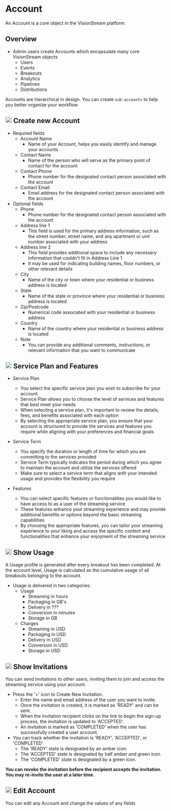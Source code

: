 # Account

An Account is a core object in the VisionStream platform.

## Overview

* Admin users create Accounts which encapsulate many core VisionStream objects
  - Users
  - Events
  - Breakouts
  - Analytics
  - Pipelines
  - Distributions

Accounts are hierarchical in design. You can create `sub-accounts` to help you better organize your workflow

## <img src="https://raw.githubusercontent.com/FortAwesome/Font-Awesome/6.x/svgs/solid/circle-plus.svg" width="20" height="20">  Create new Account

* Required fields
  - Account Name
    - Name of your Account, helps you easily identify and manage your accounts
  - Contact Name
    - Name of the person who will serve as the primary point of contact for the account
  - Contact Phone
    - Phone number for the designated contact person associated with the account
  - Contact Email
    - Email address for the designated contact person associated with the account
* Optional fields
  - Phone
    - Phone number for the designated contact person associated with the account
  - Address line 1
    - This field is used for the primary address information, such as the street number, street name, and any apartment or unit number associated with your address
  - Address line 2
    - This field provides additional space to include any necessary information that couldn't fit in Address Line 1
    - It may be used for indicating building names, floor numbers, or other relevant details
  - City
    - Name of the city or town where your residential or business address is located
  - State
    - Name of the state or province where your residential or business address is located
  - Zip/Postcode
    - Numerical code associated with your residential or business address
  - Country
    - Name of the country where your residential or business address is located
  - Note
    - You can provide any additional comments, instructions, or relevant information that you want to communicate

## <img src="https://raw.githubusercontent.com/FortAwesome/Font-Awesome/6.x/svgs/solid/gears.svg" width="20" height="20">  Service Plan and Features

* Service Plan
  - You select the specific service plan you wish to subscribe for your account
  - Service Plan allows you to choose the level of services and features that best meet your needs
  - When selecting a service plan, it's important to review the details, fees, and benefits associated with each option
  - By selecting the appropriate service plan, you ensure that your account is structured to provide the services and features you require while aligning with your preferences and financial goals

* Service Term
  - You specify the duration or length of time for which you are committing to the services provided
  - Service Term typically indicates the period during which you agree to maintain the account and utilize the services offered
  - Make sure to select a service term that aligns with your intended usage and provides the flexibility you require

* Features
  - You can select specific features or functionalities you would like to have access to as a user of the streaming service
  -  These features enhance your streaming experience and may provide additional benefits or options beyond the basic streaming capabilities
  - By choosing the appropriate features, you can tailor your streaming experience to your liking and access the specific content and functionalities that enhance your enjoyment of the streaming service

## <img src="https://raw.githubusercontent.com/FortAwesome/Font-Awesome/6.x/svgs/solid/gauge-high.svg" width="20" height="20">  Show Usage

A Usage profile is generated after every breakout has been completed. At the account level, Usage is calculated as the cumulative usage of all breakouts belonging to the account.

* Usage is delivered in two categories:
  - Usage
    - Streaming in hours
    - Packaging in GB's
    - Delivery in ???
    - Conversion in minutes
    - Storage in GB
  - Charges
    - Streaming in USD
    - Packaging in USD
    - Delivery in USD
    - Conversion in USD
    - Storage in USD

## <img src="https://raw.githubusercontent.com/FortAwesome/Font-Awesome/6.x/svgs/solid/user-check.svg" width="20" height="20">  Show Invitations

You can send invitations to other users, inviting them to join and access the streaming service using your account.

* Press the '+' icon to Create New Invitation.
  - Enter the name and email address of the user you want to invite.
  - Once the invitation is created, it is marked as 'READY' and can be sent. 
  - When the invitation recipient clicks on the link to begin the sign-up process, the invitation is updated to 'ACCEPTED'.
  - An invitation is marked as 'COMPLETED' when the user has successfully created a user account.
* You can track whether the invitation is 'READY', 'ACCEPTED', or 'COMPLETED'
  - The 'READY' state is designated by an amber icon.
  - The 'ACCEPTED' state is designated by half amber and green icon.
  - The 'COMPLETED' state is designated by a green icon.

**You can revoke the invitation before the recipient accepts the invitation. You may re-invite the user at a later time.**

## <img src="https://raw.githubusercontent.com/FortAwesome/Font-Awesome/6.x/svgs/solid/pen-to-square.svg" width="20" height="20">   Edit Account

You can edit any Account and change the values of any fields

